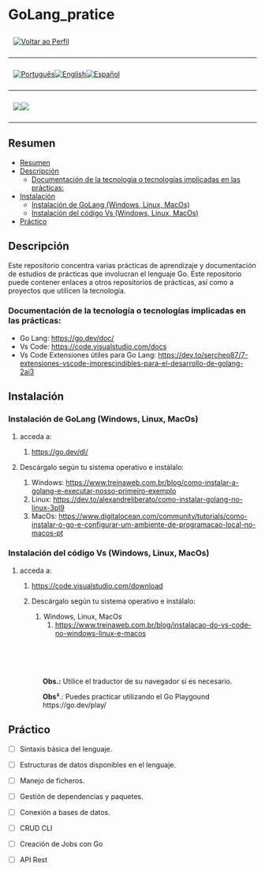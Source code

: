 <p align="center">
  <h1>
    GoLang_pratice
  </h1>
</p>

<div style="display: flex; align-items: center; padding: 10px;">
  <span>
    <a href="https://github.com/rocunha09/rocunha09/blob/main/README_ES.md">
        <img src="https://img.shields.io/badge/-Home-black?style=for-the-badge" alt="Voltar ao Perfil">
    </a>
</span>
</div>

---

<div style="display: flex; align-items: center; padding: 10px;">
  <span>
    <a href="https://github.com/rocunha09/go_pratice/blob/main/README.md">
      <img src="https://img.shields.io/badge/-Português-green?style=for-the-badge" alt="Português">
    </a>
  </span>

  <span>
    <a href="https://github.com/rocunha09/go_pratice/blob/main/README_EN.md">
      <img src="https://img.shields.io/badge/-English-blue?style=for-the-badge" alt="English">
    </a>
  </span>

  <span>
    <a href="https://github.com/rocunha09/go_pratice/blob/main/README_ES.md">
      <img src="https://img.shields.io/badge/-Español-red?style=for-the-badge" alt="Español">
    </a>
  </span>
</div>

---

<div style="display: flex; align-items: center; padding: 10px;">
  <span>
    <img src="https://img.shields.io/badge/Go-00ADD8?style=for-the-badge&logo=go&logoColor=white" />
  </span>
  <span>
    <img src="https://img.shields.io/badge/VSCode-0078D4?style=for-the-badge&logo=visual%20studio%20code&logoColor=white" />
  </span>
</div>

---

## Resumen

- [Resumen](#resumen)
- [Descripción](#descripción)
  - [Documentación de la tecnología o tecnologías implicadas en las prácticas:](#documentación-de-la-tecnología-o-tecnologías-implicadas-en-las-prácticas)
- [Instalación](#instalación)
  - [Instalación de GoLang (Windows, Linux, MacOs)](#instalación-de-golang-windows-linux-macos)
  - [Instalación del código Vs (Windows, Linux, MacOs)](#instalación-del-código-vs-windows-linux-macos)
- [Práctico](#práctico)


## Descripción

Este repositorio concentra varias prácticas de aprendizaje y documentación de estudios de prácticas que involucran el lenguaje Go.
Este repositorio puede contener enlaces a otros repositorios de prácticas, así como a proyectos que utilicen la tecnología.

### Documentación de la tecnología o tecnologías implicadas en las prácticas:
- Go Lang: https://go.dev/doc/
- Vs Code: https://code.visualstudio.com/docs
- Vs Code  Extensiones útiles para Go Lang: https://dev.to/sercheo87/7-extensiones-vscode-imprescindibles-para-el-desarrollo-de-golang-2ai3

## Instalación

### Instalación de GoLang (Windows, Linux, MacOs)
1. acceda a:
   1. https://go.dev/dl/ 

2. Descárgalo según tu sistema operativo e instálalo:
   1. Windows: https://www.treinaweb.com.br/blog/como-instalar-a-golang-e-executar-nosso-primeiro-exemplo 
   2. Linux: https://dev.to/alexandreliberato/como-instalar-golang-no-linux-3pl9
   3. MacOs: https://www.digitalocean.com/community/tutorials/como-instalar-o-go-e-configurar-um-ambiente-de-programacao-local-no-macos-pt

### Instalación del código Vs (Windows, Linux, MacOs)
1. acceda a:
   1. https://code.visualstudio.com/download
   
   2. Descárgalo según tu sistema operativo e instálalo:
      1. Windows, Linux, MacOs
         1. https://www.treinaweb.com.br/blog/instalacao-do-vs-code-no-windows-linux-e-macos

<p style="margin-top: 80px; margin-left: 70px;">
  <strong>Obs.:</strong> Utilice el traductor de su navegador si es necesario.
</p>
<p style="margin-botton:80px; margin-left: 70px;">
  <strong>Obs²</strong>.: Puedes practicar utilizando el Go Playgound https://go.dev/play/
</p>

## Práctico

- [ ] Sintaxis básica del lenguaje.
- [ ] Estructuras de datos disponibles en el lenguaje.
- [ ] Manejo de ficheros.
- [ ] Gestión de dependencias y paquetes.
- [ ] Conexión a bases de datos.
- [ ] CRUD CLI
- [ ] Creación de Jobs con Go
- [ ] API Rest


